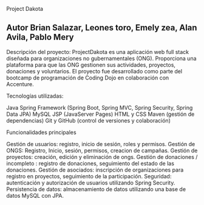 
Project Dakota 

## Autor Brian Salazar, Leones toro, Emely zea, Alan Avila, Pablo Mery

Descripción del proyecto:
ProjectDakota es una aplicación web full stack diseñada para organizaciones no gubernamentales (ONG). 
Proporciona una plataforma para que las ONG gestionen sus actividades, proyectos, donaciones y voluntarios. 
El proyecto fue desarrollado como parte del bootcamp de programación de Coding Dojo en colaboración con Accenture.

Tecnologías utilizadas:

Java
Spring Framework (Spring Boot, Spring MVC, Spring Security, Spring Data JPA)
MySQL
JSP (JavaServer Pages)
HTML y CSS
Maven (gestión de dependencias)
Git y GitHub (control de versiones y colaboración)

Funcionalidades principales

Gestión de usuarios: registro, inicio de sesión, roles y permisos.
Gestión de ONGS: Registro, Inicio, sesión, permisos, creacion de campañas.
Gestión de proyectos: creación, edición y eliminación de ongs.
Gestión de donaciones / incompleto : registro de donaciones, seguimiento del estado de las donaciones.
Gestión de asociados: inscripción de organizaciones para registro en proyectos, seguimiento de la participación.
Seguridad: autenticación y autorización de usuarios utilizando Spring Security.
Persistencia de datos: almacenamiento de datos utilizando una base de datos MySQL con JPA.
